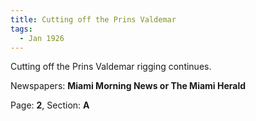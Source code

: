 ```yaml
---  
title: Cutting off the Prins Valdemar  
tags:  
  - Jan 1926  
---  
```

  
Cutting off the Prins Valdemar rigging continues.  
  
Newspapers: **Miami Morning News or The Miami Herald**  
  
Page: **2**, Section: **A** 
